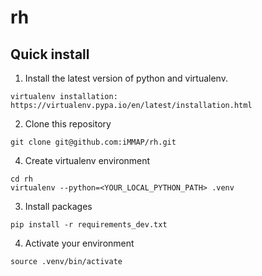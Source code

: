 # rh

## Quick install

1) Install the latest version of python and virtualenv.
```
virtualenv installation:
https://virtualenv.pypa.io/en/latest/installation.html
```
2) Clone this repository
```
git clone git@github.com:iMMAP/rh.git
```
4) Create virtualenv environment
```
cd rh
virtualenv --python=<YOUR_LOCAL_PYTHON_PATH> .venv
```
3) Install packages
```
pip install -r requirements_dev.txt
```
4) Activate your environment
```
source .venv/bin/activate
```


